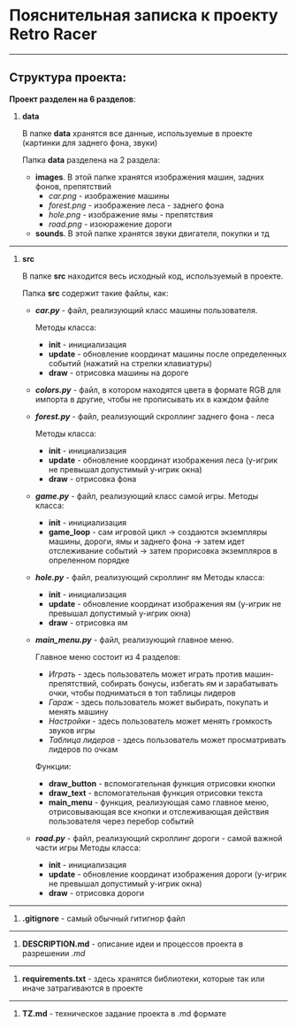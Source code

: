 # Пояснительная записка к проекту Retro Racer
_____
## Структура проекта:

**Проект разделен на 6 разделов**:

1. **data**
   
    В папке **data** хранятся все данные, используемые в проекте (картинки для заднего фона, звуки)

   Папка **data** разделена на 2 раздела:
   - **images**. В этой папке хранятся изображения машин, задних фонов, препятствий
      * *car.png* - изображение машины
      * *forest.png* - изображение леса - заднего фона
      * *hole.png* - изображение ямы - препятствия
      * *road.png* - изоюражение дороги
   - **sounds**. В этой папке хранятся звуки двигателя, покупки и тд
___
1. **src**
   
    В папке **src** находится весь исходный код, используемый в проекте.

   Папка **src** содержит такие файлы, как:
   * ***car.py*** - файл, реализующий класс машины пользователя. 
     
     Методы класса:
     - **init** - инициализация
     - **update** - обновление координат машины после определенных событий (нажатий на стрелки клавиатуры)
     - **draw** - отрисовка машины на дороге
   
   * ***colors.py*** - файл, в котором находятся цвета в формате RGB для импорта в другие, чтобы не прописывать их в каждом файле
  
   * ***forest.py*** - файл, реализующий скроллинг заднего фона - леса
     
     Методы класса:
     - **init** - инициализация
     - **update** - обновление координат изображения леса (y-игрик не превышал допустимый y-игрик окна)
     - **draw** - отрисовка фона
  
   * ***game.py*** - файл, реализующий класс самой игры.
     Методы класса:
     - **init** - инициализация
     - **game_loop** - сам игровой цикл -> создаются экземпляры машины, дороги, ямы и заднего фона -> затем идет отслеживание событий -> затем прорисовка экземпляров в опреленном порядке
  
   * ***hole.py*** - файл, реализующий скроллинг ям
     Методы класса:
     - **init** - инициализация
     - **update** - обновление координат изображения ям (y-игрик не превышал допустимый y-игрик окна)
     - **draw** - отрисовка ям
  
   * ***main_menu.py*** - файл, реализующий главное меню. 
     
     Главное меню состоит из 4 разделов:
     * *Играть* - здесь пользователь может играть против машин-препятствий, собирать бонусы, избегать ям и зарабатывать очки, чтобы подниматься в топ таблицы лидеров
     * *Гараж* - здесь пользователь может выбирать, покупать и менять машину
     * *Настройки* - здесь пользователь может менять громкость звуков игры
     * *Таблица лидеров* - здесь пользователь может просматривать лидеров по очкам
     
     Функции:
     - **draw_button** - вспомогательная функция отрисовки кнопки
     - **draw_text** - вспомогательная функция отрисовки текста
     - **main_menu** - функция, реализующая само главное меню, отрисовывающая все кнопки и отслеживающая действия пользователя через перебор событий
  
   * ***road.py*** - файл, реализующий скроллинг дороги - самой важной части игры
     Методы класса:
     - **init** - инициализация
     - **update** - обновление координат изображения дороги (y-игрик не превышал допустимый y-игрик окна)
     - **draw** - отрисовка дороги
________
1. **.gitignore** - самый обычный гитигнор файл
_______
1. **DESCRIPTION.md** - описание идеи и процессов проекта в разрешении *.md*
_______
1. **requirements.txt** - здесь хранятся библиотеки, которые так или иначе затрагиваются в проекте
_______
1. **TZ.md** - техническое задание проекта в .md формате